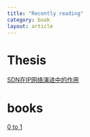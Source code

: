 ```yaml
---
title: "Recently reading"
category: book
layout: article
---
```


# Thesis

[SDN在IP网络演进中的作用](https://github.com/yuzibo/linux-programming/blob/master/reading/SDN%E5%9C%A8IP%E7%BD%91%E7%BB%9C%E6%BC%94%E8%BF%9B%E4%B8%AD%E7%9A%84%E4%BD%9C%E7%94%A8_MarkM_Clougherty.pdf)



# books
[0 to 1](https://github.com/yuzibo/linux-programming/blob/master/reading/0to1.pdf)
